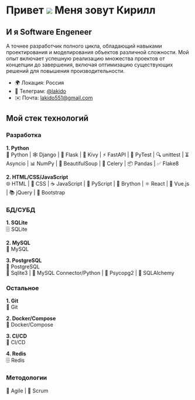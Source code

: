 Привет ![](https://user-images.githubusercontent.com/18350557/176309783-0785949b-9127-417c-8b55-ab5a4333674e.gif) Меня зовут  Кирилл
=====================================================================================================================================

И я Software Engeneer
-----------------

А точнее разработчик полного цикла, обладающий навыками проектирования и моделирования объектов различной сложности. Мой опыт включает успешную реализацию множества проектов от концепции до завершения, включая оптимизацию существующих решений для повышения производительности.

* 🌍 Локация: Россия
* 📱 Телеграм: [@lakido](https://t.me/lakido)
* ✉️ Почта: [lakido551@gmail.com](mailto:lakido551@gmail.com)

## Мой стек технологий
### Разработка

**1. Python**  
🐍 Python | 🕸️ Django | 🧪 Flask | 📱 Kivy | ⚡ FastAPI | 🧪 PyTest | 🔍 unittest | ⏳ Asyncio | 📊 NumPy | 🥣 BeautifulSoup | 🐌 Celery | 📦 Pandas | ✅ Flake8

**2. HTML/CSS/JavaScript**  
🌐 HTML | 🎨 CSS | ☕ JavaScript | 📜 PyScript | 🐍 Brython | ⚛️ React | 🌲 Vue.js | 📚 jQuery | 🚀 Bootstrap

### БД/СУБД

**1. SQLite**  
🗄️ SQLite

**2. MySQL**  
🐬 MySQL

**3. PostgreSQL**  
🐘 PostgreSQL  
🔗 Sqlite3 | 🔌 MySQL Connector/Python | 🐍 Psycopg2 | 🔄 SQLAlchemy

### Остальное

**1. Git**  
🔧 Git

**2. Docker/Compose**  
🐳 Docker/Compose

**3. CI/CD**  
🔄 CI/CD

**4. Redis**  
🗄️ Redis

### Методологии

🚀 Agile | 📅 Scrum



